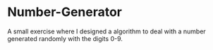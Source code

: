 # Number-Generator
A small exercise where I designed a algorithm to deal with a number generated randomly with the digits 0-9.
